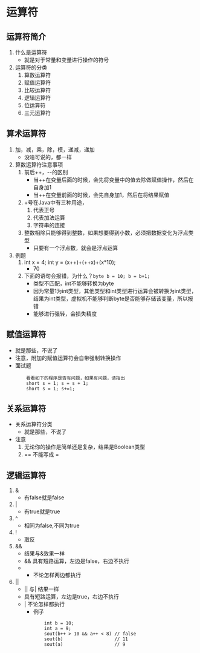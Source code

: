# 运算符
## 运算符简介
1. 什么是运算符
    * 就是对于常量和变量进行操作的符号
2. 运算符的分类
    1. 算数运算符
    2. 赋值运算符
    3. 比较运算符
    4. 逻辑运算符
    5. 位运算符
    6. 三元运算符
## 算术运算符
1. 加，减，乘，除，模，递减，递加
    * 没啥可说的，都一样
2. 算数运算符注意事项
    1. 前后++，--的区别
        * 当++在变量后面的时候，会先将变量中的值去除做赋值操作，然后在自身加1
        * 当++在变量前面的时候，会先自身加1，然后在将结果赋值
    2. +号在Java中有三种用途，
        1. 代表正号
        2. 代表加法运算
        3. 字符串的连接
    3. 整数相除只能够得到整数，如果想要得到小数，必须把数据变化为浮点类型
        * 只要有一个浮点数，就会是浮点运算
3. 例题
    1. int x = 4; int y = (x++)+(++x)+(x*10);
        * 70
    2. 下面的语句会报错，为什么？`byte b = 10; b = b+1;`
        * 类型不匹配，int不能够转换为byte
        * 因为常量1为int类型，其他类型和int类型进行运算会被转换为int类型，结果为int类型，虚拟机不能够判断byte是否能够存储该变量，所以报错
        * 能够进行强转，会损失精度
## 赋值运算符
* 就是那些，不说了
* 注意，附加的赋值运算符会自带强制转换操作
* 面试题
    ```
        看看如下的程序是否有问题，如果有问题，请指出
        short s = 1; s = s + 1;
        short s = 1; s+=1;
    ```

## 关系运算符
* 关系运算符分类
    * 就是那些，不说了
* 注意
    1. 无论你的操作是简单还是复杂，结果是Boolean类型
    2. == 不能写成 =

## 逻辑运算符
1. &
    * 有false就是false
2. |
    * 有true就是true
3. ^
    * 相同为false,不同为true
4. !
    * 取反
5. &&
    * 结果与&效果一样
    * && 具有短路运算，左边是false，右边不执行
    * * 不论怎样两边都执行
6. ||
    * || 与| 结果一样
    * 具有短路运算，左边是true，右边不执行
    * | 不论怎样都执行  
        * 例子
            ```
                int b = 10;
                int a = 9;
                sout(b++ > 10 && a++ < 8) // false
                sout(b)                   // 11
                sout(a)                   // 9

            ```

            